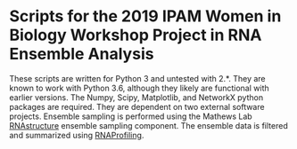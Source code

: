 
# Scripts for the 2019 IPAM Women in Biology Workshop Project in RNA Ensemble Analysis

These scripts are written for Python 3 and untested with 2.\*. They are known to 
work with Python 3.6, although they likely are functional with earlier versions. 
The Numpy, Scipy, Matplotlib, and NetworkX python packages are required.
They are dependent on two external software projects. Ensemble sampling is 
performed using the Mathews Lab 
[RNAstructure](https://rna.urmc.rochester.edu/RNAstructure.html) ensemble 
sampling component. The ensemble data is filtered and summarized using 
[RNAProfiling](http://rnaprofiling.gatech.edu/).

